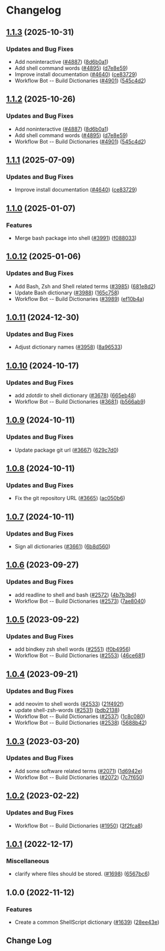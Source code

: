 # Changelog

## [1.1.3](https://github.com/LadyK-21/cspell-dicts/compare/@cspell/dict-shell@1.1.2...@cspell/dict-shell@1.1.3) (2025-10-31)


### Updates and Bug Fixes

* Add noninteractive ([#4887](https://github.com/LadyK-21/cspell-dicts/issues/4887)) ([8d6b0a1](https://github.com/LadyK-21/cspell-dicts/commit/8d6b0a119d6027bbd2fc88757deea7c507745570))
* Add shell command words ([#4895](https://github.com/LadyK-21/cspell-dicts/issues/4895)) ([d7e8e59](https://github.com/LadyK-21/cspell-dicts/commit/d7e8e591c6726a66e67e6bf69fecaab544c2d3f2))
* Improve install documentation ([#4640](https://github.com/LadyK-21/cspell-dicts/issues/4640)) ([ce83729](https://github.com/LadyK-21/cspell-dicts/commit/ce837295163125b6ff57494d9de1609edc6204e6))
* Workflow Bot -- Build Dictionaries ([#4901](https://github.com/LadyK-21/cspell-dicts/issues/4901)) ([545c4d2](https://github.com/LadyK-21/cspell-dicts/commit/545c4d265aa85c3f7a0e7761e29b8542b5f5b2c5))

## [1.1.2](https://github.com/streetsidesoftware/cspell-dicts/compare/@cspell/dict-shell@1.1.1...@cspell/dict-shell@1.1.2) (2025-10-26)


### Updates and Bug Fixes

* Add noninteractive ([#4887](https://github.com/streetsidesoftware/cspell-dicts/issues/4887)) ([8d6b0a1](https://github.com/streetsidesoftware/cspell-dicts/commit/8d6b0a119d6027bbd2fc88757deea7c507745570))
* Add shell command words ([#4895](https://github.com/streetsidesoftware/cspell-dicts/issues/4895)) ([d7e8e59](https://github.com/streetsidesoftware/cspell-dicts/commit/d7e8e591c6726a66e67e6bf69fecaab544c2d3f2))
* Workflow Bot -- Build Dictionaries ([#4901](https://github.com/streetsidesoftware/cspell-dicts/issues/4901)) ([545c4d2](https://github.com/streetsidesoftware/cspell-dicts/commit/545c4d265aa85c3f7a0e7761e29b8542b5f5b2c5))

## [1.1.1](https://github.com/streetsidesoftware/cspell-dicts/compare/@cspell/dict-shell@1.1.0...@cspell/dict-shell@1.1.1) (2025-07-09)


### Updates and Bug Fixes

* Improve install documentation ([#4640](https://github.com/streetsidesoftware/cspell-dicts/issues/4640)) ([ce83729](https://github.com/streetsidesoftware/cspell-dicts/commit/ce837295163125b6ff57494d9de1609edc6204e6))

## [1.1.0](https://github.com/streetsidesoftware/cspell-dicts/compare/@cspell/dict-shell@1.0.12...@cspell/dict-shell@1.1.0) (2025-01-07)


### Features

* Merge bash package into shell ([#3991](https://github.com/streetsidesoftware/cspell-dicts/issues/3991)) ([f088033](https://github.com/streetsidesoftware/cspell-dicts/commit/f088033df250d4b97381412c8d7059b83484cc8a))

## [1.0.12](https://github.com/streetsidesoftware/cspell-dicts/compare/@cspell/dict-shell@1.0.11...@cspell/dict-shell@1.0.12) (2025-01-06)


### Updates and Bug Fixes

* Add Bash, Zsh and Shell related terms ([#3985](https://github.com/streetsidesoftware/cspell-dicts/issues/3985)) ([681e8d2](https://github.com/streetsidesoftware/cspell-dicts/commit/681e8d2e1fd4302dbc2ce613b2e428f555dc17cb))
* Update Bash dictionary ([#3988](https://github.com/streetsidesoftware/cspell-dicts/issues/3988)) ([165c758](https://github.com/streetsidesoftware/cspell-dicts/commit/165c758fa135f0f1af7799d3969bdcc5bfa8e656))
* Workflow Bot -- Build Dictionaries ([#3989](https://github.com/streetsidesoftware/cspell-dicts/issues/3989)) ([ef10b4a](https://github.com/streetsidesoftware/cspell-dicts/commit/ef10b4aa07893bc7b9a7187c8f1bb0b3973fb97c))

## [1.0.11](https://github.com/streetsidesoftware/cspell-dicts/compare/@cspell/dict-shell@1.0.10...@cspell/dict-shell@1.0.11) (2024-12-30)


### Updates and Bug Fixes

* Adjust dictionary names ([#3958](https://github.com/streetsidesoftware/cspell-dicts/issues/3958)) ([8a96533](https://github.com/streetsidesoftware/cspell-dicts/commit/8a96533bec21280103740868b81559437c413501))

## [1.0.10](https://github.com/streetsidesoftware/cspell-dicts/compare/@cspell/dict-shell@1.0.9...@cspell/dict-shell@1.0.10) (2024-10-17)


### Updates and Bug Fixes

* add zdotdir to shell dictionary ([#3678](https://github.com/streetsidesoftware/cspell-dicts/issues/3678)) ([665eb48](https://github.com/streetsidesoftware/cspell-dicts/commit/665eb488c30cdc6216ba1da516df520a96451299))
* Workflow Bot -- Build Dictionaries ([#3681](https://github.com/streetsidesoftware/cspell-dicts/issues/3681)) ([b566ab9](https://github.com/streetsidesoftware/cspell-dicts/commit/b566ab9ab550598d6cfaeb559d71db4b587fdeaa))

## [1.0.9](https://github.com/streetsidesoftware/cspell-dicts/compare/@cspell/dict-shell@1.0.8...@cspell/dict-shell@1.0.9) (2024-10-11)


### Updates and Bug Fixes

* Update package git url ([#3667](https://github.com/streetsidesoftware/cspell-dicts/issues/3667)) ([629c7d0](https://github.com/streetsidesoftware/cspell-dicts/commit/629c7d0a5e1bacad1d3874b1f8372edc3494ef97))

## [1.0.8](https://github.com/streetsidesoftware/cspell-dicts/compare/@cspell/dict-shell@1.0.7...@cspell/dict-shell@1.0.8) (2024-10-11)


### Updates and Bug Fixes

* Fix the git repository URL ([#3665](https://github.com/streetsidesoftware/cspell-dicts/issues/3665)) ([ac050b6](https://github.com/streetsidesoftware/cspell-dicts/commit/ac050b697d57820109995e92fac5ccc32ced1723))

## [1.0.7](https://github.com/streetsidesoftware/cspell-dicts/compare/@cspell/dict-shell@1.0.6...@cspell/dict-shell@1.0.7) (2024-10-11)


### Updates and Bug Fixes

* Sign all dictionaries ([#3661](https://github.com/streetsidesoftware/cspell-dicts/issues/3661)) ([6b8d560](https://github.com/streetsidesoftware/cspell-dicts/commit/6b8d560cf51a593458ce42bca415859f872cfc97))

## [1.0.6](https://github.com/streetsidesoftware/cspell-dicts/compare/@cspell/dict-shell@1.0.5...@cspell/dict-shell@1.0.6) (2023-09-27)


### Updates and Bug Fixes

* add readline to shell and bash ([#2572](https://github.com/streetsidesoftware/cspell-dicts/issues/2572)) ([4b7b3b6](https://github.com/streetsidesoftware/cspell-dicts/commit/4b7b3b6930a392fd22192ddf5884538410ca20fb))
* Workflow Bot -- Build Dictionaries ([#2573](https://github.com/streetsidesoftware/cspell-dicts/issues/2573)) ([7ae8040](https://github.com/streetsidesoftware/cspell-dicts/commit/7ae8040a41ace6e7b011652eda0d96d89a490f52))

## [1.0.5](https://github.com/streetsidesoftware/cspell-dicts/compare/@cspell/dict-shell@1.0.4...@cspell/dict-shell@1.0.5) (2023-09-22)


### Updates and Bug Fixes

* add bindkey zsh shell words ([#2551](https://github.com/streetsidesoftware/cspell-dicts/issues/2551)) ([f0b4956](https://github.com/streetsidesoftware/cspell-dicts/commit/f0b4956ac1ae7b8c0556b951565107cb99dce9fc))
* Workflow Bot -- Build Dictionaries ([#2553](https://github.com/streetsidesoftware/cspell-dicts/issues/2553)) ([46ce681](https://github.com/streetsidesoftware/cspell-dicts/commit/46ce6812d8770d6017b72c48faf4f91ca2092896))

## [1.0.4](https://github.com/streetsidesoftware/cspell-dicts/compare/@cspell/dict-shell@1.0.3...@cspell/dict-shell@1.0.4) (2023-09-21)


### Updates and Bug Fixes

* add neovim to shell words ([#2533](https://github.com/streetsidesoftware/cspell-dicts/issues/2533)) ([21f492f](https://github.com/streetsidesoftware/cspell-dicts/commit/21f492ff041fc0c4e1c1d2f84d1a7e9be6409400))
* update shell-zsh-words ([#2531](https://github.com/streetsidesoftware/cspell-dicts/issues/2531)) ([bdb2138](https://github.com/streetsidesoftware/cspell-dicts/commit/bdb21389ad8b7ae56d3f70fc6296b8958400628c))
* Workflow Bot -- Build Dictionaries ([#2537](https://github.com/streetsidesoftware/cspell-dicts/issues/2537)) ([1c8c080](https://github.com/streetsidesoftware/cspell-dicts/commit/1c8c0806bb50d3af5918f9526dbeaaaff5632fee))
* Workflow Bot -- Build Dictionaries ([#2538](https://github.com/streetsidesoftware/cspell-dicts/issues/2538)) ([5688b42](https://github.com/streetsidesoftware/cspell-dicts/commit/5688b42dcc451aba7ff257ab5180c15f4e37abe2))

## [1.0.3](https://github.com/streetsidesoftware/cspell-dicts/compare/@cspell/dict-shell@1.0.2...@cspell/dict-shell@1.0.3) (2023-03-20)


### Updates and Bug Fixes

* Add some software related terms ([#2071](https://github.com/streetsidesoftware/cspell-dicts/issues/2071)) ([1d6942e](https://github.com/streetsidesoftware/cspell-dicts/commit/1d6942ec4ba78740b75d4153b15f4a7f2b89f741))
* Workflow Bot -- Build Dictionaries ([#2072](https://github.com/streetsidesoftware/cspell-dicts/issues/2072)) ([7c7f650](https://github.com/streetsidesoftware/cspell-dicts/commit/7c7f650e7af426f8893fd20facb4fc8db1bae75b))

## [1.0.2](https://github.com/streetsidesoftware/cspell-dicts/compare/@cspell/dict-shell@1.0.1...@cspell/dict-shell@1.0.2) (2023-02-22)


### Updates and Bug Fixes

* Workflow Bot -- Build Dictionaries ([#1950](https://github.com/streetsidesoftware/cspell-dicts/issues/1950)) ([3f2fca8](https://github.com/streetsidesoftware/cspell-dicts/commit/3f2fca8b64c800723cc572f5ef83e92d5ec64673))

## [1.0.1](https://github.com/streetsidesoftware/cspell-dicts/compare/@cspell/dict-shell@1.0.0...@cspell/dict-shell@1.0.1) (2022-12-17)


### Miscellaneous

* clarify where files should be stored. ([#1698](https://github.com/streetsidesoftware/cspell-dicts/issues/1698)) ([6567bc6](https://github.com/streetsidesoftware/cspell-dicts/commit/6567bc62130404cb32945bdcc3bf07316c839396))

## 1.0.0 (2022-11-12)


### Features

* Create a common ShellScript dictionary ([#1639](https://github.com/streetsidesoftware/cspell-dicts/issues/1639)) ([28ee43e](https://github.com/streetsidesoftware/cspell-dicts/commit/28ee43ef4787db13fc304f8be47cc0f8a9e76eab))

## Change Log
